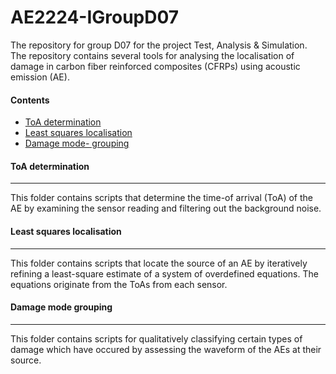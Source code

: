 # AE2224-IGroupD07
The repository for group D07 for the project Test, Analysis &amp; Simulation. The repository contains several tools for analysing the localisation of damage in carbon fiber reinforced composites (CFRPs) using acoustic emission (AE).


#### Contents
- [ToA determination](#toa-determination)
- [Least squares localisation](#least-squares-localisation)
- [Damage mode- grouping](#damage-mode-grouping)


#### ToA determination
---
This folder contains scripts that determine the time-of arrival (ToA) of the AE by examining the sensor reading and filtering out the background noise.

#### Least squares localisation
---
This folder contains scripts that locate the source of an AE by iteratively refining a least-square estimate of a system of overdefined equations. The equations originate from the ToAs from each sensor.

#### Damage mode grouping
---
This folder contains scripts for qualitatively classifying certain types of damage which have occured by assessing the waveform of the AEs at their source.